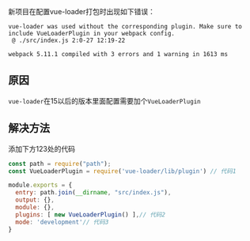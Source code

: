 新项目在配置vue-loader打包时出现如下错误：

```
vue-loader was used without the corresponding plugin. Make sure to include VueLoaderPlugin in your webpack config.
 @ ./src/index.js 2:0-27 12:19-22

webpack 5.11.1 compiled with 3 errors and 1 warning in 1613 ms
```

## 原因

`vue-loader`在15以后的版本里面配置需要加个`VueLoaderPlugin`

## 解决方法

添加下方123处的代码

```javascript
const path = require("path");
const VueLoaderPlugin = require('vue-loader/lib/plugin') // 代码1

module.exports = {
  entry: path.join(__dirname, "src/index.js"),
  output: {},
  module: {},
  plugins: [ new VueLoaderPlugin() ],// 代码2
  mode: 'development'// 代码3
}

```

